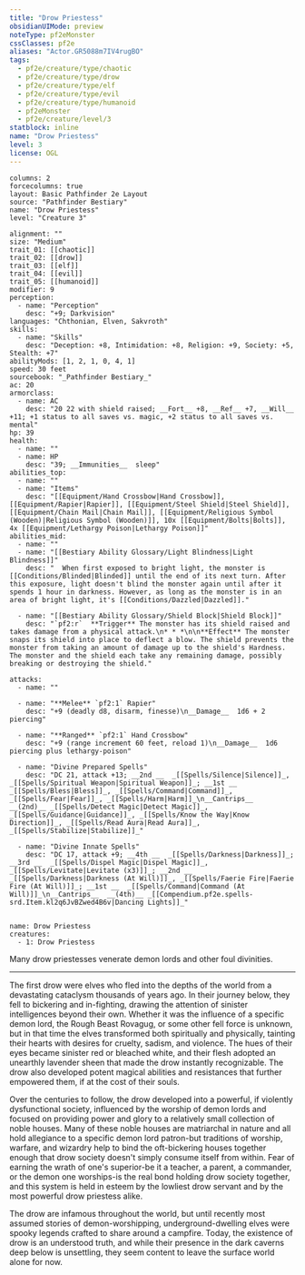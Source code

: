 ```yaml
---
title: "Drow Priestess"
obsidianUIMode: preview
noteType: pf2eMonster
cssClasses: pf2e
aliases: "Actor.GR5088m7IV4rugBO" 
tags:
  - pf2e/creature/type/chaotic
  - pf2e/creature/type/drow
  - pf2e/creature/type/elf
  - pf2e/creature/type/evil
  - pf2e/creature/type/humanoid
  - pf2eMonster
  - pf2e/creature/level/3
statblock: inline
name: "Drow Priestess"
level: 3
license: OGL
---
```


```statblock
columns: 2
forcecolumns: true
layout: Basic Pathfinder 2e Layout
source: "Pathfinder Bestiary"
name: "Drow Priestess"
level: "Creature 3"

alignment: ""
size: "Medium"
trait_01: [[chaotic]]
trait_02: [[drow]]
trait_03: [[elf]]
trait_04: [[evil]]
trait_05: [[humanoid]]
modifier: 9
perception:
  - name: "Perception"
    desc: "+9; Darkvision"
languages: "Chthonian, Elven, Sakvroth"
skills:
  - name: "Skills"
    desc: "Deception: +8, Intimidation: +8, Religion: +9, Society: +5, Stealth: +7"
abilityMods: [1, 2, 1, 0, 4, 1]
speed: 30 feet
sourcebook: "_Pathfinder Bestiary_"
ac: 20
armorclass:
  - name: AC
    desc: "20 22 with shield raised; __Fort__ +8, __Ref__ +7, __Will__ +11; +1 status to all saves vs. magic, +2 status to all saves vs. mental"
hp: 39
health:
  - name: ""
  - name: HP
    desc: "39; __Immunities__  sleep"
abilities_top:
  - name: ""
  - name: "Items"
    desc: "[[Equipment/Hand Crossbow|Hand Crossbow]], [[Equipment/Rapier|Rapier]], [[Equipment/Steel Shield|Steel Shield]], [[Equipment/Chain Mail|Chain Mail]], [[Equipment/Religious Symbol (Wooden)|Religious Symbol (Wooden)]], 10x [[Equipment/Bolts|Bolts]], 4x [[Equipment/Lethargy Poison|Lethargy Poison]]"
abilities_mid:
  - name: ""
  - name: "[[Bestiary Ability Glossary/Light Blindness|Light Blindness]]"
    desc: "  When first exposed to bright light, the monster is [[Conditions/Blinded|Blinded]] until the end of its next turn. After this exposure, light doesn't blind the monster again until after it spends 1 hour in darkness. However, as long as the monster is in an area of bright light, it's [[Conditions/Dazzled|Dazzled]]."

  - name: "[[Bestiary Ability Glossary/Shield Block|Shield Block]]"
    desc: "`pf2:r`  **Trigger** The monster has its shield raised and takes damage from a physical attack.\n* * *\n\n**Effect** The monster snaps its shield into place to deflect a blow. The shield prevents the monster from taking an amount of damage up to the shield's Hardness. The monster and the shield each take any remaining damage, possibly breaking or destroying the shield."

attacks:
  - name: ""

  - name: "**Melee** `pf2:1` Rapier"
    desc: "+9 (deadly d8, disarm, finesse)\n__Damage__  1d6 + 2 piercing"

  - name: "**Ranged** `pf2:1` Hand Crossbow"
    desc: "+9 (range increment 60 feet, reload 1)\n__Damage__  1d6 piercing plus lethargy-poison"

  - name: "Divine Prepared Spells"
    desc: "DC 21, attack +13; __2nd __  _[[Spells/Silence|Silence]]_, _[[Spells/Spiritual Weapon|Spiritual Weapon]]_; __1st __  _[[Spells/Bless|Bless]]_, _[[Spells/Command|Command]]_, _[[Spells/Fear|Fear]]_, _[[Spells/Harm|Harm]]_\n__Cantrips__  __(2nd)__ _[[Spells/Detect Magic|Detect Magic]]_, _[[Spells/Guidance|Guidance]]_, _[[Spells/Know the Way|Know Direction]]_, _[[Spells/Read Aura|Read Aura]]_, _[[Spells/Stabilize|Stabilize]]_"

  - name: "Divine Innate Spells"
    desc: "DC 17, attack +9; __4th __  _[[Spells/Darkness|Darkness]]_; __3rd __  _[[Spells/Dispel Magic|Dispel Magic]]_, _[[Spells/Levitate|Levitate (x3)]]_; __2nd __  _[[Spells/Darkness|Darkness (At Will)]]_, _[[Spells/Faerie Fire|Faerie Fire (At Will)]]_; __1st __  _[[Spells/Command|Command (At Will)]]_\n__Cantrips__  __(4th)__ _[[Compendium.pf2e.spells-srd.Item.kl2q6JvBZwed4B6v|Dancing Lights]]_"
 
```

```encounter-table
name: Drow Priestess
creatures:
  - 1: Drow Priestess
```



Many drow priestesses venerate demon lords and other foul divinities.

* * *

The first drow were elves who fled into the depths of the world from a devastating cataclysm thousands of years ago. In their journey below, they fell to bickering and in-fighting, drawing the attention of sinister intelligences beyond their own. Whether it was the influence of a specific demon lord, the Rough Beast Rovagug, or some other fell force is unknown, but in that time the elves transformed both spiritually and physically, tainting their hearts with desires for cruelty, sadism, and violence. The hues of their eyes became sinister red or bleached white, and their flesh adopted an unearthly lavender sheen that made the drow instantly recognizable. The drow also developed potent magical abilities and resistances that further empowered them, if at the cost of their souls.

Over the centuries to follow, the drow developed into a powerful, if violently dysfunctional society, influenced by the worship of demon lords and focused on providing power and glory to a relatively small collection of noble houses. Many of these noble houses are matriarchal in nature and all hold allegiance to a specific demon lord patron-but traditions of worship, warfare, and wizardry help to bind the oft-bickering houses together enough that drow society doesn't simply consume itself from within. Fear of earning the wrath of one's superior-be it a teacher, a parent, a commander, or the demon one worships-is the real bond holding drow society together, and this system is held in esteem by the lowliest drow servant and by the most powerful drow priestess alike.

The drow are infamous throughout the world, but until recently most assumed stories of demon-worshipping, underground-dwelling elves were spooky legends crafted to share around a campfire. Today, the existence of drow is an understood truth, and while their presence in the dark caverns deep below is unsettling, they seem content to leave the surface world alone for now.
